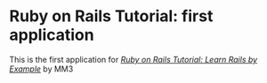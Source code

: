 # Ruby on Rails Tutorial: first application


This is the first application for [*Ruby on Rails Tutorial: Learn Rails by Example*](http://madnesszombie.org.ua) by MM3
